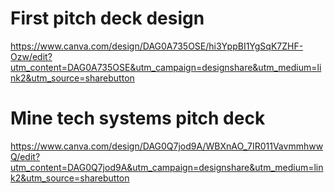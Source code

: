 # First pitch deck design
https://www.canva.com/design/DAG0A735OSE/hi3YppBI1YgSqK7ZHF-Ozw/edit?utm_content=DAG0A735OSE&utm_campaign=designshare&utm_medium=link2&utm_source=sharebutton
# Mine tech systems pitch deck
https://www.canva.com/design/DAG0Q7jod9A/WBXnAO_7IR011VavmmhwwQ/edit?utm_content=DAG0Q7jod9A&utm_campaign=designshare&utm_medium=link2&utm_source=sharebutton
